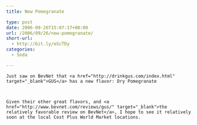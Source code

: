 ```yaml
---
title: New Pomegranate

type: post
date: 2006-09-26T15:07:17+00:00
url: /2006/09/26/new-pomegranate/
short-url:
  - http://bit.ly/eScTDy
categories:
  - Soda

---
```

<div class='microid-mailto+http:sha1:0807db6acbf0bbcecab4f244809b01af8f4ba81a'>
  
    Just saw on BevNet that <a href="http://drinkgus.com/index.html" target="_blank">GUS</a> has a new flavor: Dry Pomegranate
  
  
  
    Given their other great flavors, and <a href="http://www.bevnet.com/reviews/gus/" target="_blank">the relatively favorable review on BevNet</a>, I hope to see it relatively soon at the local Cost Plus World Market locations.
  
